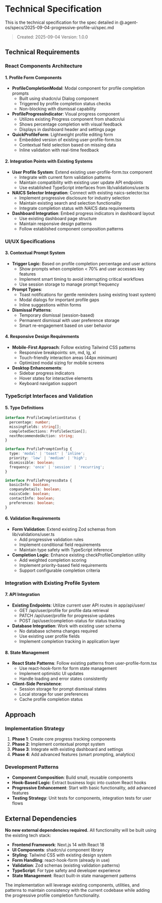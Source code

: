 # Technical Specification

This is the technical specification for the spec detailed in @.agent-os/specs/2025-09-04-progressive-profile-ui/spec.md

> Created: 2025-09-04
> Version: 1.0.0

## Technical Requirements

### React Components Architecture

#### 1. Profile Form Components
- **ProfileCompletionModal**: Modal component for profile completion prompts
  - Built using shadcn/ui Dialog component
  - Triggered by profile completion status checks
  - Non-blocking with dismissal capability
- **ProfileProgressIndicator**: Visual progress component
  - Utilizes existing Progress component from shadcn/ui
  - Shows percentage completion with visual feedback
  - Displays in dashboard header and settings page
- **QuickProfileForm**: Lightweight profile editing form
  - Embedded version of existing user-profile-form.tsx
  - Contextual field selection based on missing data
  - Inline validation with real-time feedback

#### 2. Integration Points with Existing Systems
- **User Profile System**: Extend existing user-profile-form.tsx component
  - Integrate with current form validation patterns
  - Maintain compatibility with existing user update API endpoints
  - Use established TypeScript interfaces from lib/validations/user.ts
- **NAICS Selector Integration**: Connect with existing naics-selector.tsx
  - Implement progressive disclosure for industry selection
  - Maintain existing search and selection functionality
  - Integrate completion status with NAICS data requirements
- **Dashboard Integration**: Embed progress indicators in dashboard layout
  - Use existing dashboard page structure
  - Maintain responsive design patterns
  - Follow established component composition patterns

### UI/UX Specifications

#### 3. Contextual Prompt System
- **Trigger Logic**: Based on profile completion percentage and user actions
  - Show prompts when completion < 70% and user accesses key features
  - Implement smart timing to avoid interrupting critical workflows
  - Use session storage to manage prompt frequency
- **Prompt Types**:
  - Toast notifications for gentle reminders (using existing toast system)
  - Modal dialogs for important profile gaps
  - Inline suggestions within forms
- **Dismissal Patterns**: 
  - Temporary dismissal (session-based)
  - Permanent dismissal with user preference storage
  - Smart re-engagement based on user behavior

#### 4. Responsive Design Requirements
- **Mobile-First Approach**: Follow existing Tailwind CSS patterns
  - Responsive breakpoints: sm, md, lg, xl
  - Touch-friendly interaction areas (44px minimum)
  - Optimized modal sizing for mobile screens
- **Desktop Enhancements**: 
  - Sidebar progress indicators
  - Hover states for interactive elements
  - Keyboard navigation support

### TypeScript Interfaces and Validation

#### 5. Type Definitions
```typescript
interface ProfileCompletionStatus {
  percentage: number;
  missingFields: string[];
  completedSections: ProfileSection[];
  nextRecommendedAction: string;
}

interface ProfilePromptConfig {
  type: 'modal' | 'toast' | 'inline';
  priority: 'low' | 'medium' | 'high';
  dismissible: boolean;
  frequency: 'once' | 'session' | 'recurring';
}

interface ProfileProgressData {
  basicInfo: boolean;
  companyDetails: boolean;
  naicsCode: boolean;
  contactInfo: boolean;
  preferences: boolean;
}
```

#### 6. Validation Requirements
- **Form Validation**: Extend existing Zod schemas from lib/validations/user.ts
  - Add progressive validation rules
  - Implement conditional field requirements
  - Maintain type safety with TypeScript inference
- **Completion Logic**: Enhance existing checkProfileCompletion utility
  - Add weighted completion scoring
  - Implement priority-based field requirements
  - Support configurable completion criteria

### Integration with Existing Profile System

#### 7. API Integration
- **Existing Endpoints**: Utilize current user API routes in app/api/user/
  - GET /api/user/profile for profile data retrieval
  - PATCH /api/user/profile for progressive updates
  - POST /api/user/completion-status for status tracking
- **Database Integration**: Work with existing user schema
  - No database schema changes required
  - Use existing user profile fields
  - Implement completion tracking in application layer

#### 8. State Management
- **React State Patterns**: Follow existing patterns from user-profile-form.tsx
  - Use react-hook-form for form state management
  - Implement optimistic UI updates
  - Handle loading and error states consistently
- **Client-Side Persistence**: 
  - Session storage for prompt dismissal states
  - Local storage for user preferences
  - Cache profile completion status

## Approach

### Implementation Strategy
1. **Phase 1**: Create core progress tracking components
2. **Phase 2**: Implement contextual prompt system
3. **Phase 3**: Integrate with existing dashboard and settings
4. **Phase 4**: Add advanced features (smart prompting, analytics)

### Development Patterns
- **Component Composition**: Build small, reusable components
- **Hook-Based Logic**: Extract business logic into custom React hooks
- **Progressive Enhancement**: Start with basic functionality, add advanced features
- **Testing Strategy**: Unit tests for components, integration tests for user flows

## External Dependencies

**No new external dependencies required.** All functionality will be built using the existing tech stack:

- **Frontend Framework**: Next.js 14 with React 18
- **UI Components**: shadcn/ui component library
- **Styling**: Tailwind CSS with existing design system
- **Form Handling**: react-hook-form (already in use)
- **Validation**: Zod schemas (existing validation patterns)
- **TypeScript**: For type safety and developer experience
- **State Management**: React built-in state management patterns

The implementation will leverage existing components, utilities, and patterns to maintain consistency with the current codebase while adding the progressive profile completion functionality.